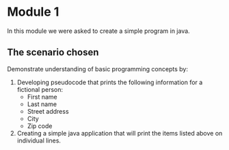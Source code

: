 # Module 1
In this module we were asked to create a simple program in java.

## The scenario chosen

Demonstrate understanding of basic programming concepts by:

1. Developing pseudocode that prints the following information for a fictional person:
    * First name
    * Last name
    * Street address
    * City
    * Zip code
2. Creating a simple java application that will print the items listed above on individual lines.